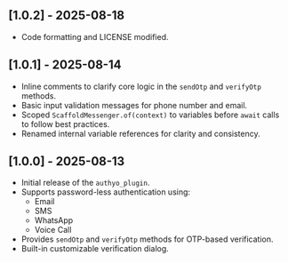 ## [1.0.2] - 2025-08-18

- Code formatting and LICENSE modified. 

## [1.0.1] - 2025-08-14

- Inline comments to clarify core logic in the `sendOtp` and `verifyOtp` methods.
- Basic input validation messages for phone number and email.
- Scoped `ScaffoldMessenger.of(context)` to variables before `await` calls to follow best practices.
- Renamed internal variable references for clarity and consistency.

## [1.0.0] - 2025-08-13

- Initial release of the `authyo_plugin`.
- Supports password-less authentication using:
    - Email
    - SMS
    - WhatsApp
    - Voice Call
- Provides `sendOtp` and `verifyOtp` methods for OTP-based verification.
- Built-in customizable verification dialog.
